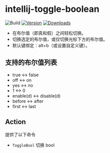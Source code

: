 # intellij-toggle-boolean

![Build](https://github.com/Clover-You/intellij-toggle-boolean/workflows/Build/badge.svg)
[![Version](https://img.shields.io/jetbrains/plugin/v/24248.svg)](https://plugins.jetbrains.com/plugin/24248)
[![Downloads](https://img.shields.io/jetbrains/plugin/d/24248.svg)](https://plugins.jetbrains.com/plugin/24248)

<!-- Plugin description -->
- 在布尔值（即真和假）之间轻松切换。
- 切换选定的布尔值，或仅切换光标下方的布尔值。
- 默认键绑定：alt+b（或设置自定义键）。

## 支持的布尔值列表

- true <-> false
- off <-> on
- yes <-> no
- 1 <-> 0
- enable(d) <-> disable(d)
- before <-> after
- first <-> last

## Action

提供了以下命令

- `ToggleBool` 切换 bool

<!-- Plugin description end -->